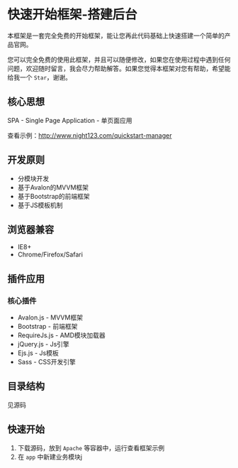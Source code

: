 # 快速开始框架-搭建后台

本框架是一套完全免费的开始框架，能让您再此代码基础上快速搭建一个简单的产品官网。

您可以完全免费的使用此框架，并且可以随便修改，如果您在使用过程中遇到任何问题，欢迎随时留言，我会尽力帮助解答。如果您觉得本框架对您有帮助，希望能给我一个 `Star`，谢谢。

## 核心思想

SPA - Single Page Application - 单页面应用

查看示例：http://www.night123.com/quickstart-manager

## 开发原则

* 分模块开发
* 基于Avalon的MVVM框架
* 基于Bootstrap的前端框架
* 基于JS模板机制

## 浏览器兼容

* IE8+
* Chrome/Firefox/Safari

## 插件应用

###  核心插件

* Avalon.js - MVVM框架
* Bootstrap - 前端框架
* RequireJs.js - AMD模块加载器
* jQuery.js - Js引擎
* Ejs.js - Js模板
* Sass  - CSS开发引擎

## 目录结构

见源码

## 快速开始

1. 下载源码，放到 `Apache` 等容器中，运行查看框架示例
2.  在 `app` 中新建业务模块j

